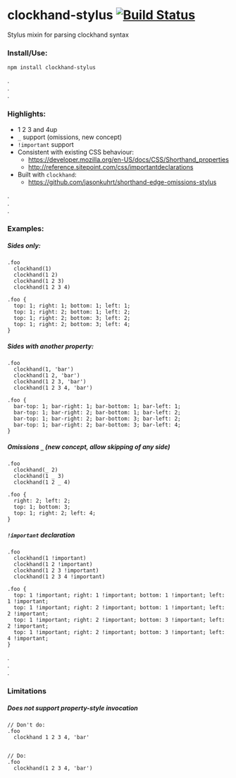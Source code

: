 # clockhand-stylus [![Build Status](https://travis-ci.org/jasonkuhrt/clockhand-stylus.png)](https://travis-ci.org/jasonkuhrt/clockhand-stylus)

Stylus mixin for parsing clockhand syntax


### Install/Use:
```
npm install clockhand-stylus
```
.  
.  
. 
### Highlights:
- 1 2 3 and 4up
- `_` support (omissions, new concept)
- `!important` support
- Consistent with existing CSS behaviour:
  - https://developer.mozilla.org/en-US/docs/CSS/Shorthand_properties
  - http://reference.sitepoint.com/css/importantdeclarations
- Built with `clockhand`:
  - https://github.com/jasonkuhrt/shorthand-edge-omissions-stylus

.  
.  
. 
### Examples:

##### Sides only:
```
.foo
  clockhand(1)
  clockhand(1 2)
  clockhand(1 2 3)
  clockhand(1 2 3 4)

.foo {
  top: 1; right: 1; bottom: 1; left: 1;
  top: 1; right: 2; bottom: 1; left: 2;
  top: 1; right: 2; bottom: 3; left: 2;
  top: 1; right: 2; bottom: 3; left: 4;
}
```
##### Sides with another property:
```
.foo
  clockhand(1, 'bar')
  clockhand(1 2, 'bar')
  clockhand(1 2 3, 'bar')
  clockhand(1 2 3 4, 'bar')

.foo {
  bar-top: 1; bar-right: 1; bar-bottom: 1; bar-left: 1;
  bar-top: 1; bar-right: 2; bar-bottom: 1; bar-left: 2;
  bar-top: 1; bar-right: 2; bar-bottom: 3; bar-left: 2;
  bar-top: 1; bar-right: 2; bar-bottom: 3; bar-left: 4;
}
```
##### Omissions `_` (new concept, allow skipping of any side)
```
.foo
  clockhand(_ 2)
  clockhand(1 _ 3)
  clockhand(1 2 _ 4)

.foo {
  right: 2; left: 2;
  top: 1; bottom: 3;
  top: 1; right: 2; left: 4;
}
```
##### `!important` declaration
```
.foo
  clockhand(1 !important)
  clockhand(1 2 !important)
  clockhand(1 2 3 !important)
  clockhand(1 2 3 4 !important)

.foo {
  top: 1 !important; right: 1 !important; bottom: 1 !important; left: 1 !important;
  top: 1 !important; right: 2 !important; bottom: 1 !important; left: 2 !important;
  top: 1 !important; right: 2 !important; bottom: 3 !important; left: 2 !important;
  top: 1 !important; right: 2 !important; bottom: 3 !important; left: 4 !important;
}
```
.  
.  
.  
### Limitations
##### Does not support property-style invocation

```
// Don't do:
.foo
  clockhand 1 2 3 4, 'bar'


// Do:
.foo
  clockhand(1 2 3 4, 'bar')
```
